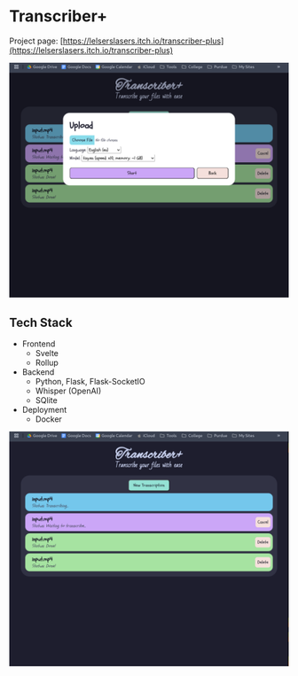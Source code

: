 # Transcriber+

Project page: [https://lelserslasers.itch.io/transcriber-plus](https://lelserslasers.itch.io/transcriber-plus)

![Showcase2](./showcase/2.png)

## Tech Stack
- Frontend
	- Svelte
	- Rollup
- Backend
	- Python, Flask, Flask-SocketIO
	- Whisper (OpenAI)
	- SQlite
- Deployment
	- Docker

![Showcase1](./showcase/1.png)

